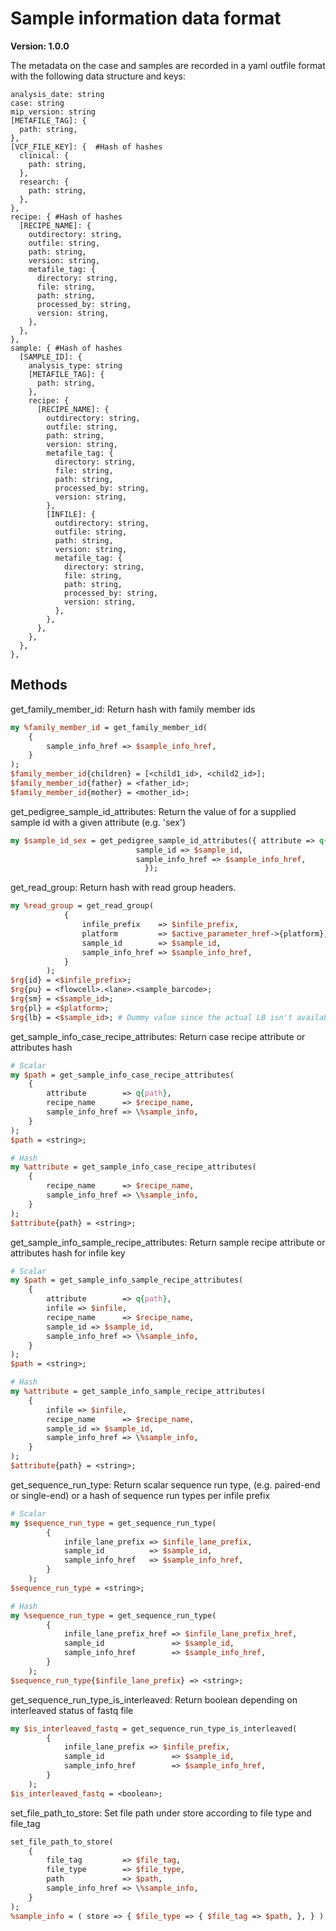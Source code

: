 # Sample information data format

**Version: 1.0.0**

The metadata on the case and samples are recorded in a yaml outfile format with the following data structure and keys:

```
analysis_date: string
case: string
mip_version: string
[METAFILE_TAG]: {
  path: string,
},
[VCF_FILE_KEY]: {  #Hash of hashes
  clinical: {  
    path: string,
  },
  research: {  
    path: string,
  },
},
recipe: { #Hash of hashes
  [RECIPE_NAME]: {
    outdirectory: string,
    outfile: string,
    path: string,
    version: string,
    metafile_tag: {  
      directory: string,
      file: string,
      path: string,
      processed_by: string,
      version: string,
    },
  },
},
sample: { #Hash of hashes
  [SAMPLE_ID]: {
    analysis_type: string
    [METAFILE_TAG]: {  
      path: string,
    },
    recipe: {
      [RECIPE_NAME]: {
        outdirectory: string,
        outfile: string,
        path: string,
        version: string,
        metafile_tag: {
          directory: string,
          file: string,
          path: string,
          processed_by: string,
          version: string,
        },
        [INFILE]: {
          outdirectory: string,
          outfile: string,
          path: string,
          version: string,
          metafile_tag: {  
            directory: string,
            file: string,
            path: string,
            processed_by: string,
            version: string,
          },
        },
      },
    },
  },
},
```

## Methods
get_family_member_id:
Return hash with family member ids
```Perl
my %family_member_id = get_family_member_id(
    {
        sample_info_href => $sample_info_href,
    }
);
$family_member_id{children} = [<child1_id>, <child2_id>];
$family_member_id{father} = <father_id>;
$family_member_id{mother} = <mother_id>;
```

get_pedigree_sample_id_attributes:
Return the value of for a supplied sample id with a given attribute (e.g. 'sex')
```Perl
my $sample_id_sex = get_pedigree_sample_id_attributes({ attribute => q{sex},
							sample_id => $sample_id,
							sample_info_href => $sample_info_href,
						      });
```

get_read_group:
Return hash with read group headers.
```Perl
my %read_group = get_read_group(
            {
                infile_prefix    => $infile_prefix,
                platform         => $active_parameter_href->{platform},
                sample_id        => $sample_id,
                sample_info_href => $sample_info_href,
            }
        );
$rg{id} = <$infile_prefix>;
$rg{pu} = <flowcell>.<lane>.<sample_barcode>;
$rg{sm} = <$sample_id>;
$rg{pl} = <$platform>;
$rg{lb} = <$sample_id>; # Dummy value since the actual LB isn't available in MIP (yet)
```

get_sample_info_case_recipe_attributes:
Return case recipe attribute or attributes hash
```Perl
# Scalar
my $path = get_sample_info_case_recipe_attributes(
    {
        attribute        => q{path},
        recipe_name      => $recipe_name,
        sample_info_href => \%sample_info,
    }
);
$path = <string>;

# Hash
my %attribute = get_sample_info_case_recipe_attributes(
    {
        recipe_name      => $recipe_name,
        sample_info_href => \%sample_info,
    }
);
$attribute{path} = <string>;
```

get_sample_info_sample_recipe_attributes:
Return sample recipe attribute or attributes hash for infile key
```Perl
# Scalar
my $path = get_sample_info_sample_recipe_attributes(
    {
        attribute        => q{path},
        infile => $infile,
        recipe_name      => $recipe_name,
        sample_id => $sample_id,
        sample_info_href => \%sample_info,
    }
);
$path = <string>;

# Hash
my %attribute = get_sample_info_sample_recipe_attributes(
    {
        infile => $infile,
        recipe_name      => $recipe_name,
        sample_id => $sample_id,
        sample_info_href => \%sample_info,
    }
);
$attribute{path} = <string>;
```

get_sequence_run_type:
Return scalar sequence run type, (e.g. paired-end or single-end) or a hash of sequence run types per infile prefix
```Perl
# Scalar
my $sequence_run_type = get_sequence_run_type(
        {
            infile_lane_prefix => $infile_lane_prefix,
            sample_id          => $sample_id,
            sample_info_href   => $sample_info_href,
        }
    );
$sequence_run_type = <string>;

# Hash
my %sequence_run_type = get_sequence_run_type(
        {
            infile_lane_prefix_href => $infile_lane_prefix_href,
            sample_id               => $sample_id,
            sample_info_href        => $sample_info_href,
        }
    );
$sequence_run_type{$infile_lane_prefix} => <string>;
```

get_sequence_run_type_is_interleaved:
Return boolean depending on interleaved status of fastq file
```Perl
my $is_interleaved_fastq = get_sequence_run_type_is_interleaved(
        {
            infile_lane_prefix => $infile_prefix,
            sample_id               => $sample_id,
            sample_info_href        => $sample_info_href,
        }
    );
$is_interleaved_fastq = <boolean>;
```

set_file_path_to_store:
Set file path under store according to file type and file_tag
```Perl
set_file_path_to_store(
    {
        file_tag         => $file_tag,
        file_type        => $file_type,
        path             => $path,
        sample_info_href => \%sample_info,
    }
);
%sample_info = ( store => { $file_type => { $file_tag => $path, }, } );
```
